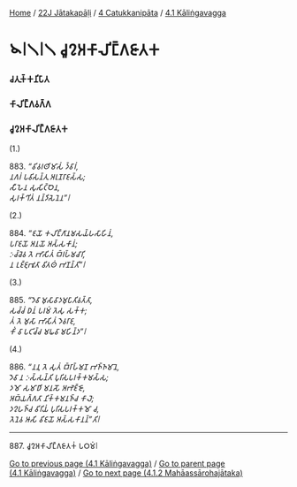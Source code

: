 
[Home](/) / [22J Jātakapāḷi](/tipitaka/22J.md) / [4 Catukkanipāta](/tipitaka/22J/4.md) / [4.1 Kāliṅgavagga](/tipitaka/22J/4/4.1.md)

# 𑁪𑁇𑁧𑁇𑁧 𑀘𑀽𑀍𑀅𑀓𑀸𑀮𑀺𑀗𑁆𑀕𑀚𑀸𑀢𑀓

### 𑀘𑀢𑀼𑀓𑁆𑀓𑀦𑀺𑀧𑀸𑀢

### 𑀓𑀸𑀮𑀺𑀗𑁆𑀕𑀯𑀕𑁆𑀕

### 𑀘𑀽𑀍𑀅𑀓𑀸𑀮𑀺𑀗𑁆𑀕𑀚𑀸𑀢𑀓

(1.)

883\. _“𑀯𑀺𑀯𑀭𑀣𑀺𑀫𑀸𑀲𑀁 𑀤𑁆𑀯𑀸𑀭𑀁,_  
_𑀦𑀕𑀭𑀁 𑀧𑀯𑀺𑀲𑀦𑁆𑀢𑀼 𑀅𑀭𑀼𑀡𑀭𑀸𑀚𑀲𑁆𑀲;_  
_𑀲𑀻𑀳𑁂𑀦 𑀲𑀼𑀲𑀺𑀝𑁆𑀞𑁂𑀦,_  
_𑀲𑀼𑀭𑀓𑁆𑀔𑀺𑀢𑀁 𑀦𑀦𑁆𑀤𑀺𑀲𑁂𑀦𑁂𑀦”𑁇_  


(2.)

884\. _“𑀚𑀬𑁄 𑀓𑀮𑀺𑀗𑁆𑀕𑀸𑀦𑀫𑀲𑀬𑁆𑀳𑀲𑀸𑀳𑀺𑀦𑀁,_  
_𑀧𑀭𑀸𑀚𑀬𑁄 𑀅𑀦𑀬𑁄 𑀅𑀲𑁆𑀲𑀓𑀸𑀦𑀁;_  
_𑀇𑀘𑁆𑀘𑁂𑀯 𑀢𑁂 𑀪𑀸𑀲𑀺𑀢𑀁 𑀩𑁆𑀭𑀳𑁆𑀫𑀘𑀸𑀭𑀺,_  
_𑀦 𑀉𑀚𑁆𑀚𑀼𑀪𑀽𑀢𑀸 𑀯𑀺𑀢𑀣𑀁 𑀪𑀡𑀦𑁆𑀢𑀺”𑁇_  


(3.)

885\. _“𑀤𑁂𑀯𑀸 𑀫𑀼𑀲𑀸𑀯𑀸𑀤𑀫𑀼𑀧𑀸𑀢𑀺𑀯𑀢𑁆𑀢𑀸,_  
_𑀲𑀘𑁆𑀘𑀁 𑀥𑀦𑀁 𑀧𑀭𑀫𑀁 𑀢𑁂𑀲𑀼 𑀲𑀓𑁆𑀓;_  
_𑀢𑀁 𑀢𑁂 𑀫𑀼𑀲𑀸 𑀪𑀸𑀲𑀺𑀢𑀁 𑀤𑁂𑀯𑀭𑀸𑀚,_  
_𑀓𑀺𑀁 𑀯𑀸 𑀧𑀝𑀺𑀘𑁆𑀘 𑀫𑀖𑀯𑀸 𑀫𑀳𑀺𑀦𑁆𑀤”𑁇_  


(4.)

886\. _“𑀦𑀦𑀼 𑀢𑁂 𑀲𑀼𑀢𑀁 𑀩𑁆𑀭𑀸𑀳𑁆𑀫𑀡 𑀪𑀜𑁆𑀜𑀫𑀸𑀦𑁂,_  
_𑀤𑁂𑀯𑀸 𑀦 𑀇𑀲𑁆𑀲𑀦𑁆𑀢𑀺 𑀧𑀼𑀭𑀺𑀲𑀧𑀭𑀓𑁆𑀓𑀫𑀲𑁆𑀲;_  
_𑀤𑀫𑁄 𑀲𑀫𑀸𑀥𑀺 𑀫𑀦𑀲𑁄 𑀅𑀪𑁂𑀚𑁆𑀚𑁄,_  
_𑀅𑀩𑁆𑀬𑀕𑁆𑀕𑀢𑀸 𑀦𑀺𑀓𑁆𑀓𑀫𑀦𑀜𑁆𑀘 𑀓𑀸𑀮𑁂;_  
_𑀤𑀍𑀳𑀜𑁆𑀘 𑀯𑀺𑀭𑀺𑀬𑀁 𑀧𑀼𑀭𑀺𑀲𑀧𑀭𑀓𑁆𑀓𑀫𑁄 𑀘,_  
_𑀢𑁂𑀦𑁂𑀯 𑀆𑀲𑀺 𑀯𑀺𑀚𑀬𑁄 𑀅𑀲𑁆𑀲𑀓𑀸𑀦𑀦𑁆”𑀢𑀺𑁇_  


---

887\. 𑀘𑀽𑀍𑀅𑀓𑀸𑀮𑀺𑀗𑁆𑀕𑀚𑀸𑀢𑀓𑀁 𑀧𑀞𑀫𑀁𑁇



[Go to previous page (4.1 Kāliṅgavagga)](/tipitaka/22J/4/4.1.md) / [Go to parent page (4.1 Kāliṅgavagga)](/tipitaka/22J/4/4.1.md) / [Go to next page (4.1.2 Mahāassārohajātaka)](/tipitaka/22J/4/4.1/4.1.2.md)


